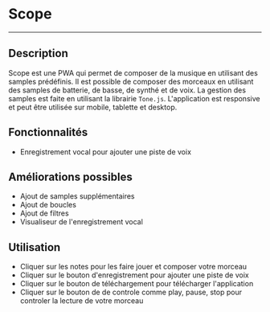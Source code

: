 # Scope

---

## Description

Scope est une PWA qui permet de composer de la musique en utilisant des samples prédéfinis. Il est possible de composer des morceaux en utilisant des samples de batterie, de basse, de synthé et de voix. La gestion des samples est faite en utilisant la librairie `Tone.js`. L'application est responsive et peut être utilisée sur mobile, tablette et desktop.

## Fonctionnalités

- Enregistrement vocal pour ajouter une piste de voix

## Améliorations possibles

- Ajout de samples supplémentaires
- Ajout de boucles
- Ajout de filtres
- Visualiseur de l'enregistrement vocal

## Utilisation

- Cliquer sur les notes pour les faire jouer et composer votre morceau
- Cliquer sur le bouton d'enregistrement pour ajouter une piste de voix
- Cliquer sur le bouton de téléchargement pour télécharger l'application
- Cliquer sur le bouton de de controle comme play, pause, stop pour controler la lecture de votre morceau
